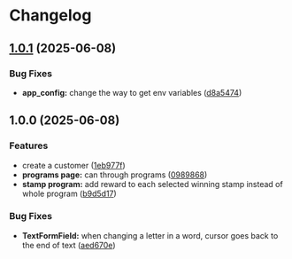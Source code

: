# Changelog

## [1.0.1](https://github.com/FoumaneDonald/fides/compare/v1.0.0...v1.0.1) (2025-06-08)


### Bug Fixes

* **app_config:** change the way to get env variables ([d8a5474](https://github.com/FoumaneDonald/fides/commit/d8a5474cdd424a3777c2315b6161c8155f86fd9d))

## 1.0.0 (2025-06-08)


### Features

* create a customer ([1eb977f](https://github.com/FoumaneDonald/fides/commit/1eb977f6fd294e040a79b46d7e5a318aca49f1a9))
* **programs page:** can through programs ([0989868](https://github.com/FoumaneDonald/fides/commit/0989868a913736b5d94e79ecbe328267a5875e71))
* **stamp program:** add reward to each selected winning stamp instead of whole program ([b9d5d17](https://github.com/FoumaneDonald/fides/commit/b9d5d17e572ebf959f40a043c2699a67da7dcdbf))


### Bug Fixes

* **TextFormField:** when changing a letter in a word, cursor goes back to the end of text ([aed670e](https://github.com/FoumaneDonald/fides/commit/aed670e8f8e09329451618de7fc3ce01661ca10c))
